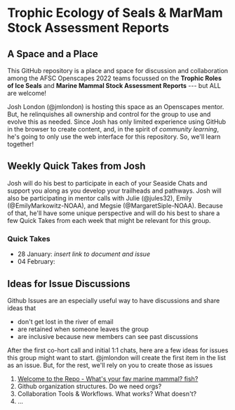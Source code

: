 # Trophic Ecology of Seals & MarMam Stock Assessment Reports

## A Space and a Place

This GitHub repository is a place and space for discussion and collaboration 
among the AFSC Openscapes 2022 teams focussed on the 
**Trophic Roles of Ice Seals** and **Marine Mammal Stock Assessment Reports** --- but ALL are welcome!

Josh London (@jmlondon) is hosting this space as an Openscapes mentor. But, he relinquishes 
all ownership and control for the group to use and evolve this as needed. Since Josh has 
only limited experience using GitHub in the browser to create content, and, in the spirit 
of *community learning*, he's going to only use the web interface for this repository. 
So, we'll learn together!

## Weekly Quick Takes from Josh

Josh will do his best to participate in each of your Seaside Chats and support you along
as you develop your trailheads and pathways. Josh will also be participating in mentor
calls with Julie (@jules32), Emily (@EmilyMarkowitz-NOAA), and Megsie (@MargaretSiple-NOAA). 
Because of that, he'll have some unique perspective and will do his best to share a few 
Quick Takes from each week that might be relevant for this group.

### Quick Takes
- 28 January: _insert link to document and issue_
- 04 February:

## Ideas for Issue Discussions

Github Issues are an especially useful way to have discussions and share ideas that
- don't get lost in the river of email
- are retained when someone leaves the group
- are inclusive because new members can see past discussions

After the first co-hort call and initial 1:1 chats, here are a few ideas for issues
this group might want to start. @jmlondon will create the first item in the list as an
issue. But, for the rest, we'll rely on you to create those as issues

1. [Welcome to the Repo - What's your fav marine mammal? fish?](https://github.com/jmlondon/trophic-sars/issues/1)
2. Github organization structures. Do we need orgs? 
3. Collaboration Tools & Workflows. What works? What doesn't?
4. ...
